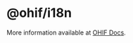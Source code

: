 # @ohif/i18n

More information available at
[OHIF Docs](https://docs.ohif.org/essentials/translating.html).
